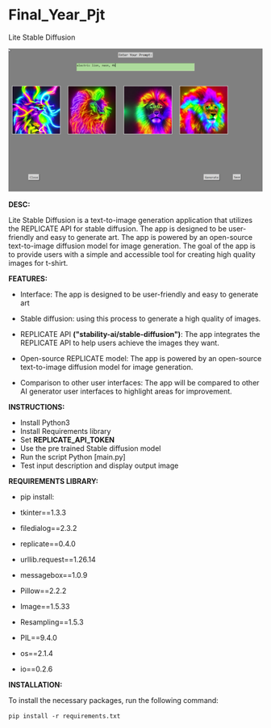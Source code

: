# Final_Year_Pjt

Lite Stable Diffusion

![Sample Image](https://github.com/ali7d/Final_Year_Pjt/blob/08a8afecb3e443f225e9761af3d5f0bc3fc5460b/lionsc.png)




**DESC:**

Lite Stable Diffusion is a text-to-image generation application that utilizes the REPLICATE API for stable diffusion. The app is designed to be user-friendly and easy to generate art. The app is powered by an open-source text-to-image diffusion model for image generation. The goal of the app is to provide users with a simple and accessible tool for creating high quality images for t-shirt.


**FEATURES:**

 - Interface: The app is designed to be user-friendly and easy to generate art

 - Stable diffusion: using this process to generate a high quality of images.

 - REPLICATE API **("stability-ai/stable-diffusion")**: The app integrates the REPLICATE API to help users achieve the images they want.

 - Open-source REPLICATE model: The app is powered by an open-source text-to-image diffusion model for image generation.

 - Comparison to other user interfaces: The app will be compared to other AI generator user interfaces to highlight areas for improvement.


**INSTRUCTIONS:**

 - Install Python3 
 - Install Requirements library
 - Set **REPLICATE_API_TOKEN**
 - Use the pre trained Stable diffusion model
 - Run the script Python [main.py]
 - Test input description and display output image

 
 **REQUIREMENTS LIBRARY:**
 
 - pip install:
 
 - tkinter==1.3.3
 - filedialog==2.3.2
 - replicate==0.4.0
 - urllib.request==1.26.14
 - messagebox==1.0.9
 - Pillow==2.2.2
 - Image==1.5.33
 - Resampling==1.5.3
 - PIL==9.4.0
 - os==2.1.4
 - io==0.2.6


**INSTALLATION:**

To install the necessary packages, run the following command:

```
pip install -r requirements.txt
```
